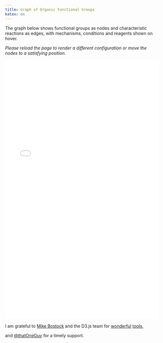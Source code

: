 ```yaml
---
title: Graph of Organic Functional Groups
katex: on
---
```


<script>

var w = window,
    d = document,
    e = d.documentElement,
    g = d.getElementsByTagName('body')[0],
    x = w.innerWidth || e.clientWidth || g.clientWidth,
    y = w.innerHeight|| e.clientHeight|| g.clientHeight;
</script>

The graph below shows functional groups as nodes and characteristic reactions as edges, with mechanisms, conditions and reagents shown on hover.

*Please reload the page to render a different configuration or move the nodes to a satisfying position.*

<iframe sandbox="allow-popups allow-scripts allow-forms allow-same-origin" src="/files/assets/demos/ofg.html" marginwidth="0" marginheight="0" style="height:850px; width:100%; border:none;" scrolling="no">Sorry, your browser cannot open the iframe. Do you want to continue to the <a href="/files/assets/demos/ofg.html">graph page</a>?</iframe>

I am grateful to <a href="https://bost.ocks.org/mike/">Mike Bostock</a> and the D3.js team for <a href="http://bl.ocks.org/">wonderful</a> <a href="https://d3js.org/">tools</a>,

 and <a href="https://stackoverflow.com/users/4891079/thatoneguy">@thatOneGuy</a> for a timely support.  
